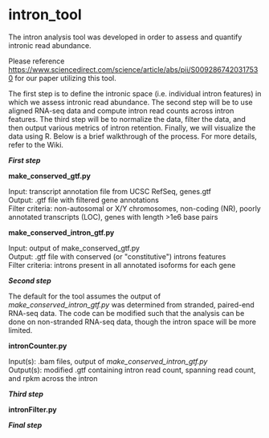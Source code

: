# intron_tool

The intron analysis tool was developed in order to assess and quantify intronic read abundance.

Please reference https://www.sciencedirect.com/science/article/abs/pii/S0092867420317530 for our paper utilizing this tool.

The first step is to define the intronic space (i.e. individual intron features) in which we assess intronic read abundance. The second step will be to use aligned RNA-seq data and compute intron read counts across intron features. The third step will be to normalize the data, filter the data, and then output various metrics of intron retention. Finally, we will visualize the data using R. Below is a brief walkthrough of the process. For more details, refer to the Wiki.

***First step***

**make_conserved_gtf.py**

Input: transcript annotation file from UCSC RefSeq, genes.gtf </br>
Output: .gtf file with filtered gene annotations </br>
Filter criteria: non-autosomal or X/Y chromosomes, non-coding (NR), poorly annotated transcripts (LOC), genes with length >1e6 base pairs

**make_conserved_intron_gtf.py**

Input: output of make_conserved_gtf.py </br>
Output: .gtf file with conserved (or "constitutive") introns features </br>
Filter criteria: introns present in all annotated isoforms for each gene

***Second step***

The default for the tool assumes the output of _make_conserved_intron_gtf.py_ was determined from stranded, paired-end RNA-seq data. The code can be modified such that the analysis can be done on non-stranded RNA-seq data, though the intron space will be more limited.

**intronCounter.py**

Input(s): .bam files, output of _make_conserved_intron_gtf.py_ </br>
Output(s): modified .gtf containing intron read count, spanning read count, and rpkm across the intron

***Third step***

**intronFilter.py**

***Final step***

